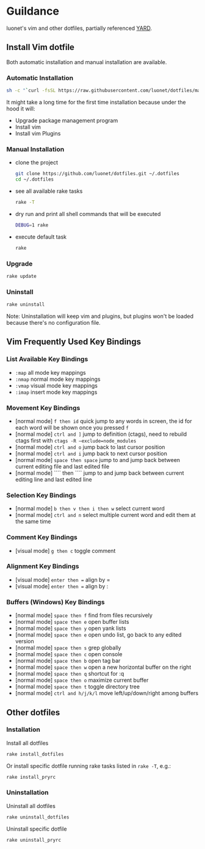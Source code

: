 # Guildance

luonet's vim and other dotfiles, partially referenced [YARD](https://github.com/skwp/dotfiles).

## Install Vim dotfile

Both automatic installation and manual installation are available.

### Automatic Installation

```sh
sh -c "`curl -fsSL https://raw.githubusercontent.com/luonet/dotfiles/master/install`"
```

It might take a long time for the first time installation because under the hood it will:

- Upgrade package management program
- Install vim
- Install vim Plugins

### Manual Installation

* clone the project

  ```sh
  git clone https://github.com/luonet/dotfiles.git ~/.dotfiles
  cd ~/.dotfiles
  ```

* see all available rake tasks

  ```sh
  rake -T
  ```

* dry run and print all shell commands that will be executed

  ```sh
  DEBUG=1 rake
  ```

* execute default task

  ```sh
  rake
  ```

### Upgrade

```sh
rake update
```

### Uninstall

```sh
rake uninstall
```

Note: Uninstallation will keep vim and plugins, but plugins won't be loaded because there's no configuration file.

## Vim Frequently Used Key Bindings

### List Available Key Bindings

- ```:map``` all mode key mappings
- ```:nmap``` normal mode key mappings
- ```:vmap``` visual mode key mappings
- ```:imap``` insert mode key mappings

### Movement Key Bindings

- [normal mode] ```f then id``` quick jump to any words in screen, the id for each word will be shown once you pressed ```f```
- [normal mode] ```ctrl and ]```  jump to definition (ctags), need to rebuild ctags first with ```ctags -R —exclude=node_modules```
- [normal mode] ```ctrl and o``` jump back to last cursor position
- [normal mode] ```ctrl and i``` jump back to next cursor position
- [normal mode] ```space then space``` jump to and jump back between current editing file and last edited file
- [normal mode] ```\` then \```` jump to and jump back between current editing line and last edited line

### Selection Key Bindings

- [normal mode] ```b then v then i then w``` select current word
- [normal mode] ```ctrl and n``` select multiple current word and edit them at the same time

### Comment Key Bindings

- [visual mode] ```g then c``` toggle comment

### Alignment Key Bindings

- [visual mode] ```enter then =``` align by =
- [visual mode] ```enter then =``` align by :

### Buffers (Windows) Key Bindings

- [normal mode] ```space then f``` find from files recursively
- [normal mode] ```space then e``` open buffer lists
- [normal mode] ```space then y``` open yank lists
- [normal mode] ```space then e``` open undo list, go back to any edited version
- [normal mode] ```space then s``` grep globally
- [normal mode] ```space then c``` open console
- [normal mode] ```space then b``` open tag bar
- [normal mode] ```space then w``` open a new horizontal buffer on the right
- [normal mode] ```space then q``` shortcut for :q
- [normal mode] ```space then o``` maximize current buffer
- [normal mode] ```space then t```  toggle directory tree
- [normal mode] ```ctrl and h/j/k/l```  move left/up/down/right among buffers

## Other dotfiles

### Installation

Install all dotfiles

```sh
rake install_dotfiles
```

Or install specific dotfile running rake tasks listed in ```rake -T```, e.g.:

```sh
rake install_pryrc
```

### Uninstallation

Uninstall all dotfiles

```sh
rake uninstall_dotfiles
```

Uninstall specific dotfile

```sh
rake uninstall_pryrc
```

